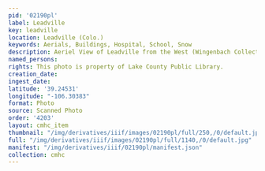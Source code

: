 ```yaml
---
pid: '02190pl'
label: Leadville
key: leadville
location: Leadville (Colo.)
keywords: Aerials, Buildings, Hospital, School, Snow
description: Aeriel View of Leadville from the West (Wingenbach Collection)
named_persons: 
rights: This photo is property of Lake County Public Library.
creation_date: 
ingest_date: 
latitude: '39.24531'
longitude: "-106.30383"
format: Photo
source: Scanned Photo
order: '4203'
layout: cmhc_item
thumbnail: "/img/derivatives/iiif/images/02190pl/full/250,/0/default.jpg"
full: "/img/derivatives/iiif/images/02190pl/full/1140,/0/default.jpg"
manifest: "/img/derivatives/iiif/02190pl/manifest.json"
collection: cmhc
---
```

